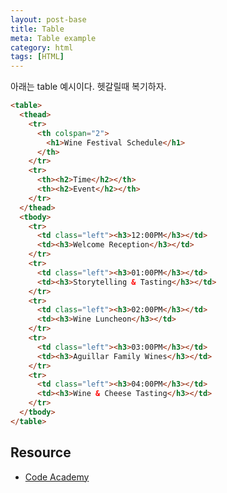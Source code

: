 ```yaml
---
layout: post-base
title: Table
meta: Table example
category: html
tags: [HTML]
---
```


아래는 table 예시이다. 헷갈릴때 복기하자.

```html
<table>
  <thead>
    <tr>
      <th colspan="2">
        <h1>Wine Festival Schedule</h1>
      </th>
    </tr>
    <tr>
      <th><h2>Time</h2></th>
      <th><h2>Event</h2></th>
    </tr>
  </thead>
  <tbody>
    <tr>
      <td class="left"><h3>12:00PM</h3></td>
      <td><h3>Welcome Reception</h3></td>
    </tr>
    <tr>
      <td class="left"><h3>01:00PM</h3></td>
      <td><h3>Storytelling & Tasting</h3></td>
    </tr>
    <tr>
      <td class="left"><h3>02:00PM</h3></td>
      <td><h3>Wine Luncheon</h3></td>
    </tr>
    <tr>
      <td class="left"><h3>03:00PM</h3></td>
      <td><h3>Aguillar Family Wines</h3></td>
    </tr>
    <tr>
      <td class="left"><h3>04:00PM</h3></td>
      <td><h3>Wine & Cheese Tasting</h3></td>
    </tr>
  </tbody>
</table>
```

## Resource

- [Code Academy](https://content.codecademy.com/courses/learn-html-tables/index.html)
